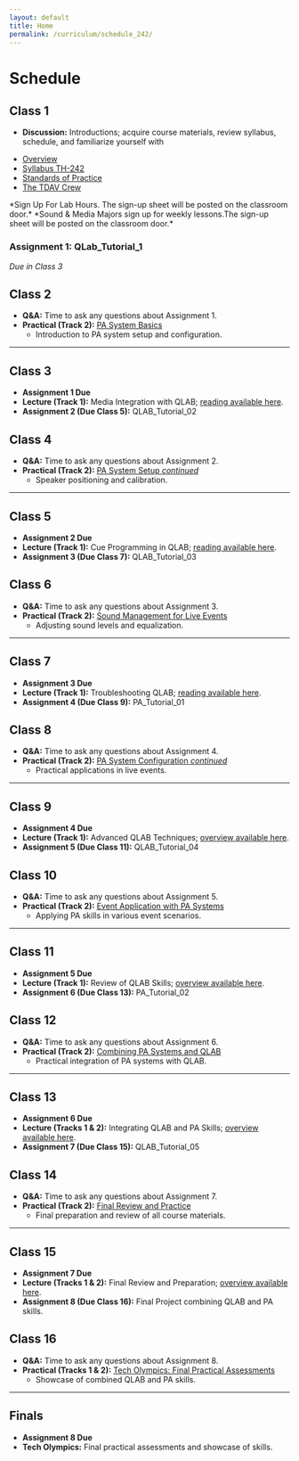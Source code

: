 ```yaml
---
layout: default
title: Home
permalink: /curriculum/schedule_242/
---
```

# Schedule

## Class 1
- **Discussion:** Introductions; acquire course materials, review syllabus, schedule, and familiarize yourself with
<ul>
    <li><a href="{{ '/info/overview/' | relative_url }}">Overview</a></li>
    <li><a href="{{ '/info/syllabus_242/' | relative_url }}">Syllabus TH-242</a></li>
    <li><a href="{{ '/info/standards/' | relative_url }}">Standards of Practice</a></li>
    <li><a href="{{ '/curriculum/the_tdav_crew/' | relative_url }}">The TDAV Crew</a></li>
</ul>
*Sign Up For Lab Hours. The sign-up sheet will be posted on the classroom door.*
*Sound & Media Majors sign up for weekly lessons.The sign-up sheet will be posted on the classroom door.*

### Assignment 1: QLab_Tutorial_1
*Due in Class 3*

## Class 2
- **Q&A:** Time to ask any questions about Assignment 1.
- **Practical (Track 2):** [PA System Basics](../equipment/pa_system_basics.md)
    - Introduction to PA system setup and configuration.

---

## Class 3
- **Assignment 1 Due**
- **Lecture (Track 1):** Media Integration with QLAB; [reading available here](../roles/media_integration.md).
- **Assignment 2 (Due Class 5):** QLAB_Tutorial_02

## Class 4
- **Q&A:** Time to ask any questions about Assignment 2.
- **Practical (Track 2):** [PA System Setup *continued*](../equipment/pa_system_setup.md)
    - Speaker positioning and calibration.

---

## Class 5
- **Assignment 2 Due**
- **Lecture (Track 1):** Cue Programming in QLAB; [reading available here](../roles/cue_programming.md).
- **Assignment 3 (Due Class 7):** QLAB_Tutorial_03

## Class 6
- **Q&A:** Time to ask any questions about Assignment 3.
- **Practical (Track 2):** [Sound Management for Live Events](../roles/sound_management.md)
    - Adjusting sound levels and equalization.

---

## Class 7
- **Assignment 3 Due**
- **Lecture (Track 1):** Troubleshooting QLAB; [reading available here](../roles/qlab_troubleshooting.md).
- **Assignment 4 (Due Class 9):** PA_Tutorial_01

## Class 8
- **Q&A:** Time to ask any questions about Assignment 4.
- **Practical (Track 2):** [PA System Configuration *continued*](../equipment/pa_system_configuration.md)
    - Practical applications in live events.

---

## Class 9
- **Assignment 4 Due**
- **Lecture (Track 1):** Advanced QLAB Techniques; [overview available here](../roles/advanced_qlab.md).
- **Assignment 5 (Due Class 11):** QLAB_Tutorial_04

## Class 10
- **Q&A:** Time to ask any questions about Assignment 5.
- **Practical (Track 2):** [Event Application with PA Systems](../equipment/pa_event_application.md)
    - Applying PA skills in various event scenarios.

---

## Class 11
- **Assignment 5 Due**
- **Lecture (Track 1):** Review of QLAB Skills; [overview available here](../roles/qlab_review.md).
- **Assignment 6 (Due Class 13):** PA_Tutorial_02

## Class 12
- **Q&A:** Time to ask any questions about Assignment 6.
- **Practical (Track 2):** [Combining PA Systems and QLAB](../combined/pa_qlab_integration.md)
    - Practical integration of PA systems with QLAB.

---

## Class 13
- **Assignment 6 Due**
- **Lecture (Tracks 1 & 2):** Integrating QLAB and PA Skills; [overview available here](../roles/integration.md).
- **Assignment 7 (Due Class 15):** QLAB_Tutorial_05

## Class 14
- **Q&A:** Time to ask any questions about Assignment 7.
- **Practical (Track 2):** [Final Review and Practice](../combined/final_review.md)
    - Final preparation and review of all course materials.

---

## Class 15
- **Assignment 7 Due**
- **Lecture (Tracks 1 & 2):** Final Review and Preparation; [overview available here](../roles/final_review.md).
- **Assignment 8 (Due Class 16):** Final Project combining QLAB and PA skills.

## Class 16
- **Q&A:** Time to ask any questions about Assignment 8.
- **Practical (Tracks 1 & 2):** [Tech Olympics: Final Practical Assessments](../combined/final_review.md)
    - Showcase of combined QLAB and PA skills.

---

## Finals
- **Assignment 8 Due**
- **Tech Olympics:** Final practical assessments and showcase of skills.
